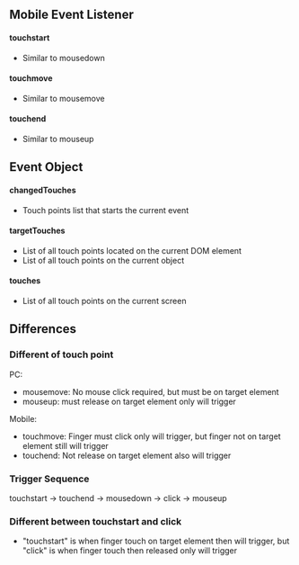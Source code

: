 ## Mobile Event Listener
#### touchstart

- Similar to mousedown

#### touchmove

- Similar to mousemove

#### touchend

- Similar to mouseup

## Event Object

#### changedTouches
- Touch points list that starts the current event

#### targetTouches
- List of all touch points located on the current DOM element
- List of all touch points on the current object

#### touches
- List of all touch points on the current screen


## Differences
### Different of touch point

PC: 
- mousemove: No mouse click required, but must be on target element
- mouseup: must release on target element only will trigger

Mobile:
- touchmove: Finger must click only will trigger, but finger not on target element still will trigger
- touchend: Not release on target element also will trigger

### Trigger Sequence

touchstart -> touchend -> mousedown -> click -> mouseup

### Different between touchstart and click
- "touchstart" is when finger touch on target element then will trigger, but "click" is when finger touch then released only will trigger
